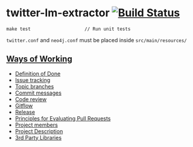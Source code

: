 # twitter-lm-extractor [![Build Status](http://178.62.93.118:8080/job/twitter-lm-extractor/badge/icon)](http://178.62.93.118:8080/job/twitter-lm-extractor/)

```
make test                    // Run unit tests
```

`twitter.conf` and `neo4j.conf` must be placed inside `src/main/resources/`


## [Ways of Working](https://github.com/spike-force-1-bacon-evaluators/documentation/blob/master/docs/ways-of-working.md)

* [Definition of Done](https://github.com/spike-force-1-bacon-evaluators/documentation/docs/ways-of-working.md#markdown-header-definition-of-done)
* [Issue tracking](https://github.com/spike-force-1-bacon-evaluators/documentation/docs/ways-of-working.md#markdown-header-issue-tracking)
* [Topic branches](https://github.com/spike-force-1-bacon-evaluators/documentation/docs/ways-of-working.md#markdown-header-topic-branches)
* [Commit messages](https://github.com/spike-force-1-bacon-evaluators/documentation/docs/ways-of-working.md#markdown-header-commit-messages)
* [Code review](https://github.com/spike-force-1-bacon-evaluators/documentation/docs/ways-of-working.md#markdown-header-code-review)
* [Gitflow](https://github.com/spike-force-1-bacon-evaluators/documentation/docs/ways-of-working.md#markdown-header-gitflow)
* [Release](https://github.com/spike-force-1-bacon-evaluators/documentation/docs/ways-of-working.md#markdown-header-release)
* [Principles for Evaluating Pull Requests](https://github.com/spike-force-1-bacon-evaluators/documentation/docs/pull-request-evaluation.md)
* [Project members](https://github.com/spike-force-1-bacon-evaluators/documentation/docs/project-members.md)
* [Project Description](https://github.com/spike-force-1-bacon-evaluators/documentation/README.md#markdown-header-project-description)
* [3rd Party Libraries](https://github.com/spike-force-1-bacon-evaluators/documentation/docs/3rd-party-libs.md)

